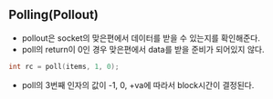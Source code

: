 ## Polling(Pollout)

- pollout은 socket의 맞은편에서 데이터를 받을 수 있는지를 확인해준다.
- poll의 return이 0인 경우 맞은편에서 data를 받을 준비가 되어있지 않다.
```cpp
int rc = poll(items, 1, 0);
```
- poll의 3번째 인자의 값이 -1, 0, +va에 따라서 block시간이 결정된다.
